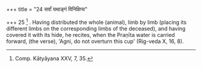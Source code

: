 +++
title = "24 सर्वां यथाङ्गं विनिक्षिप्य"

+++
25 [^8] . Having distributed the whole (animal), limb by limb (placing its different limbs on the corresponding limbs of the deceased), and having covered it with its hide, he recites, when the Praṇīta water is carried forward, (the verse), 'Agni, do not overturn this cup' (Rig-veda X, 16, 8).


[^8]:  Comp. Kātyāyana XXV, 7, 35.
